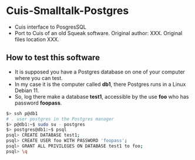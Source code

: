 # Cuis-Smalltalk-Postgres
* Cuis interface to PosgresSQL
* Port to Cuis of an old Squeak software. Original author: XXX. Original files location XXX.

## How to test this software 
* It is supposed you have a Postgres database on one of your computer where you can test.
* In my case it is the computer called **db1**, there Postgres runs in a Linux Debian 11.
* So, log there make a database **test1**, accessible by the use **foo** who has password **foopass**.
```bash
$> ssh p@db1
# . user postgres in the Postgres manager
$> p@db1:~$ sudo su - postgres
$> postgres@db1:~$ psql
psql> CREATE DATABASE test1;
psql> CREATE USER foo WITH PASSWORD 'foopass';
psql> GRANT ALL PRIVILEGES ON DATABASE test1 to foo;
psql> \q
```
